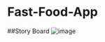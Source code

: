 # Fast-Food-App

##Story Board
![image](https://github.com/Emiller321/Fast-Food-App/blob/main/ImagesStoryboard/storyboard.png)
